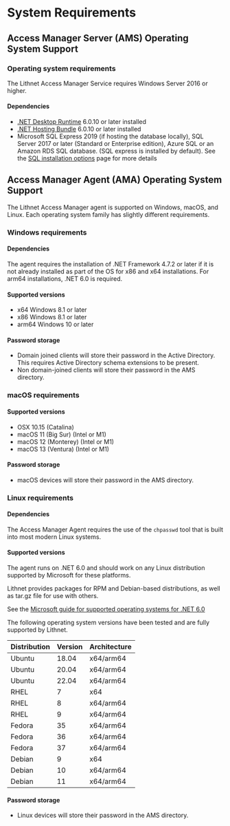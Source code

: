 # System Requirements

## Access Manager Server (AMS) Operating System Support

### Operating system requirements

The Lithnet Access Manager Service requires Windows Server 2016 or higher.

#### Dependencies

* [.NET Desktop Runtime](https://dotnet.microsoft.com/download/dotnet-core/6.0/runtime) 6.0.10 or later installed
* [.NET Hosting Bundle](https://dotnet.microsoft.com/download/dotnet-core/6.0/runtime) 6.0.10 or later installed
* Microsoft SQL Express 2019 (if hosting the database locally), SQL Server 2017 or later (Standard or Enterprise edition), Azure SQL or an Amazon RDS SQL database. (SQL express is installed by default). See the [SQL installation options](installing-the-access-manager-server/sql-installation-options.md) page for more details

## Access Manager Agent (AMA) Operating System Support

The Lithnet Access Manager agent is supported on Windows, macOS, and Linux. Each operating system family has slightly different requirements.

### Windows requirements

#### Dependencies

The agent requires the installation of .NET Framework 4.7.2 or later if it is not already installed as part of the OS for x86 and x64 installations. For arm64 installations, .NET 6.0 is required.

#### Supported versions

* x64 Windows 8.1 or later
* x86 Windows 8.1 or later
* arm64 Windows 10 or later

#### Password storage

* Domain joined clients will store their password in the Active Directory. This requires Active Directory schema extensions to be present.
* Non domain-joined clients will store their password in the AMS directory.

### macOS requirements

#### Supported versions

* OSX 10.15 (Catalina)
* macOS 11 (Big Sur) (Intel or M1)
* macOS 12 (Monterey) (Intel or M1)
* macOS 13 (Ventura) (Intel or M1)

#### Password storage

* macOS devices will store their password in the AMS directory.

### Linux requirements

#### Dependencies

The Access Manager Agent requires the use of the `chpasswd` tool that is built into most modern Linux systems.

#### Supported versions

The agent runs on .NET 6.0 and should work on any Linux distribution supported by Microsoft for these platforms.

Lithnet provides packages for RPM and Debian-based distributions, as well as tar.gz file for use with others.

See the [Microsoft guide for supported operating systems for .NET 6.0](https://github.com/dotnet/core/blob/main/release-notes/6.0/supported-os.md)

The following operating system versions have been tested and are fully supported by Lithnet.

| Distribution | Version | Architecture |
| ------------ | ------- | ------------ |
| Ubuntu       | 18.04   | x64/arm64    |
| Ubuntu       | 20.04   | x64/arm64    |
| Ubuntu       | 22.04   | x64/arm64    |
| RHEL         | 7       | x64          |
| RHEL         | 8       | x64/arm64    |
| RHEL         | 9       | x64/arm64    |
| Fedora       | 35      | x64/arm64    |
| Fedora       | 36      | x64/arm64    |
| Fedora       | 37      | x64/arm64    |
| Debian       | 9       | x64          |
| Debian       | 10      | x64/arm64    |
| Debian       | 11      | x64/arm64    |

#### Password storage

* Linux devices will store their password in the AMS directory.
